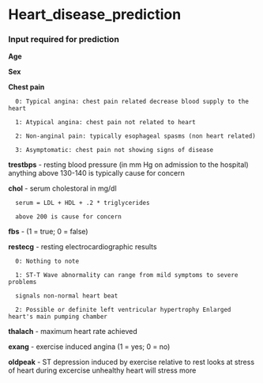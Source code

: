 # Heart_disease_prediction

### Input required for prediction


**Age**

**Sex**

**Chest pain**

      0: Typical angina: chest pain related decrease blood supply to the heart
      
      1: Atypical angina: chest pain not related to heart
      
      2: Non-anginal pain: typically esophageal spasms (non heart related)
      
      3: Asymptomatic: chest pain not showing signs of disease
      
      
**trestbps** - resting blood pressure (in mm Hg on admission to the hospital) anything above 130-140 is typically cause for concern

**chol** - serum cholestoral in mg/dl

      serum = LDL + HDL + .2 * triglycerides
      
      above 200 is cause for concern
      
**fbs** -  (1 = true; 0 = false)

**restecg** - resting electrocardiographic results

      0: Nothing to note
      
      1: ST-T Wave abnormality can range from mild symptoms to severe problems
      
      signals non-normal heart beat
      
      2: Possible or definite left ventricular hypertrophy Enlarged heart's main pumping chamber
      
**thalach** - maximum heart rate achieved

**exang** - exercise induced angina (1 = yes; 0 = no)

**oldpeak** - ST depression induced by exercise relative to rest looks at stress of heart during excercise unhealthy heart will stress more
